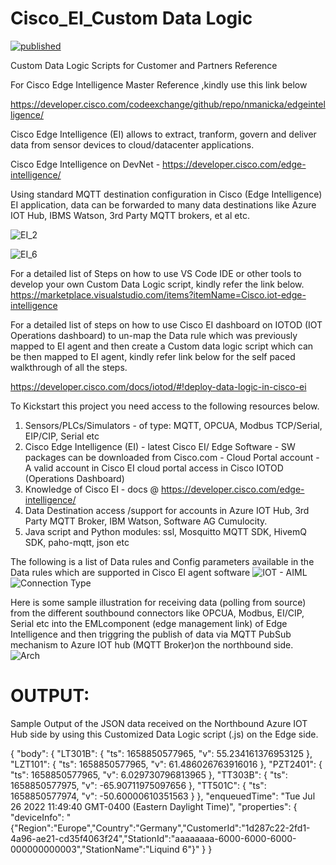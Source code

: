 # Cisco_EI_Custom Data Logic

[![published](https://static.production.devnetcloud.com/codeexchange/assets/images/devnet-published.svg)](https://developer.cisco.com/codeexchange/github/repo/akramIOT/Cisco_Edge_Intelligence)

Custom  Data Logic  Scripts for Customer and Partners Reference 

For Cisco Edge Intelligence Master  Reference ,kindly use this link below 

https://developer.cisco.com/codeexchange/github/repo/nmanicka/edgeintelligence/

Cisco Edge Intelligence (EI) allows to extract, tranform, govern and deliver data from sensor devices to cloud/datacenter applications.

Cisco Edge Intelligence on DevNet - https://developer.cisco.com/edge-intelligence/

Using standard MQTT destination configuration in Cisco (Edge Intelligence) EI application, data can be forwarded to many data destinations like Azure IOT Hub, IBMS Watson, 3rd Party MQTT brokers, et al  etc.

![EI_2](https://user-images.githubusercontent.com/21118209/182686442-c69e2ae5-fd9a-4e0a-be18-7b0088af116a.png)

![EI_6](https://user-images.githubusercontent.com/21118209/182686907-7db10b10-b7e9-4181-b96a-450c16109c0d.jpg)

For a detailed list of  Steps on how  to use  VS Code IDE or  other  tools to  develop your own  Custom  Data Logic  script, kindly refer the link below.
https://marketplace.visualstudio.com/items?itemName=Cisco.iot-edge-intelligence

For a detailed list of  steps on how to use  Cisco EI dashboard on IOTOD (IOT Operations dashboard) to un-map the  Data rule which was previously mapped to EI agent and then create  a Custom data logic script which can be then mapped to EI agent, kindly refer link below for the self paced walkthrough of all the steps.

https://developer.cisco.com/docs/iotod/#!deploy-data-logic-in-cisco-ei

To Kickstart this project  you need access to the  following resources below. 

  1. Sensors/PLCs/Simulators - of type: MQTT, OPCUA, Modbus TCP/Serial, EIP/CIP, Serial etc  	
  2. Cisco Edge Intelligence (EI)
	- latest Cisco  EI/ Edge Software - SW packages can be downloaded from Cisco.com
	- Cloud Portal account - A valid account in Cisco EI cloud portal access in Cisco  IOTOD  (Operations Dashboard) 
  3. Knowledge of Cisco EI - docs @ https://developer.cisco.com/edge-intelligence/
  4. Data Destination  access /support for accounts in  Azure IOT Hub, 3rd Party MQTT Broker, IBM  Watson, Software  AG  Cumulocity.  
  5. Java script  and  Python modules: ssl, Mosquitto MQTT SDK, HivemQ SDK, paho-mqtt, json  etc
	
The following is a list of Data rules and  Config parameters available in the  Data rules which are supported in Cisco EI agent software
![IOT - AIML](https://user-images.githubusercontent.com/21118209/182680179-83895811-f09e-4c46-bfdc-05d2a751d398.jpeg)
![Connection Type](https://user-images.githubusercontent.com/21118209/182678873-23201e6f-9cb9-418b-b8bd-64be04ae10c6.jpeg)

Here is some sample illustration for receiving data (polling from source) from the different southbound connectors like OPCUA, Modbus, EI/CIP, Serial etc into the EMLcomponent (edge management link) of Edge Intelligence and then triggring the publish of  data  via MQTT PubSub mechanism to Azure IOT hub  (MQTT  Broker)on the  northbound side.  
![Arch](https://user-images.githubusercontent.com/21118209/182687128-6dd3dea6-dc60-4ade-aa8d-78535e541656.jpg)


OUTPUT:
=======

Sample  Output of  the  JSON  data received on the  Northbound  Azure IOT Hub side by using  this  Customized  Data Logic script (.js) on the  Edge side. 

{
  "body": {
    "LT301B": {
      "ts": 1658850577965,
      "v": 55.234161376953125
    },
    "LZT101": {
      "ts": 1658850577965,
      "v": 61.486026763916016
    },
    "PZT2401": {
      "ts": 1658850577965,
      "v": 6.029730796813965
    },
    "TT303B": {
      "ts": 1658850577975,
      "v": -65.90711975097656
    },
    "TT501C": {
      "ts": 1658850577974,
      "v": -50.60000610351563
    }
  },
  "enqueuedTime": "Tue Jul 26 2022 11:49:40 GMT-0400 (Eastern Daylight Time)",
  "properties": {
    "deviceInfo": "{\"Region\":\"Europe\",\"Country\":\"Germany\",\"CustomerId\":\"1d287c22-2fd1-4a96-ae21-cd35f4063f24\",\"StationId\":\"aaaaaaaa-6000-6000-6000-000000000003\",\"StationName\":\"Liquind 6\"}"
  }
}



